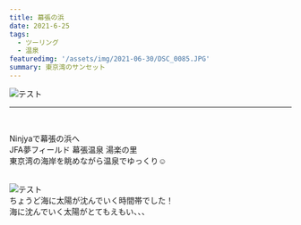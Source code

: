 ```yaml
---
title: 幕張の浜
date: 2021-6-25
tags: 
  - ツーリング
  - 温泉
featuredimg: '/assets/img/2021-06-30/DSC_0085.JPG'
summary: 東京湾のサンセット
---
```

![テスト](https://k-kash.s3.us-west-1.amazonaws.com/2021-06-30/DSC_0085.JPG "サンプル")
<br>
***
<br>

Ninjyaで幕張の浜へ<br>
JFA夢フィールド 幕張温泉 湯楽の里<br>
東京湾の海岸を眺めながら温泉でゆっくり:relaxed:
<br>
<br>

![テスト](https://k-kash.s3.us-west-1.amazonaws.com/2021-06-30/DSC_0091.JPG "サンプル")
<br>
ちょうど海に太陽が沈んでいく時間帯でした！<br>
海に沈んでいく太陽がとてもえもい、、、
<br>
<br>
